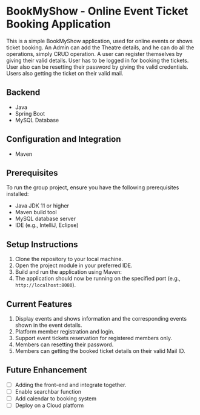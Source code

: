 # BookMyShow - Online Event Ticket Booking Application

This is a simple BookMyShow application, used for online events or shows ticket booking. An Admin can add the Theatre details, and he can do all the operations, simply CRUD operation. A user can register themselves by giving their valid details. User has to be logged in for booking the tickets. User also can be resetting their password by giving the valid credentials. Users also getting the ticket on their valid mail.

## Backend
- Java
- Spring Boot
- MySQL Database

## Configuration and Integration
- Maven

## Prerequisites

To run the group project, ensure you have the following prerequisites installed:

- Java JDK 11 or higher
- Maven build tool
- MySQL database server
- IDE (e.g., IntelliJ, Eclipse)

## Setup Instructions

1. Clone the repository to your local machine.
2. Open the project module in your preferred IDE.
3. Build and run the application using Maven:
4. The application should now be running on the specified port (e.g., `http://localhost:8080`).

## Current Features

1. Display events and shows information and the corresponding events shown in the event details.
2. Platform member registration and login.
3. Support event tickets reservation for registered members only.
4. Members can resetting their password.
5. Members can getting the booked ticket details on their valid Mail ID.

## Future Enhancement
- [ ] Adding the front-end and integrate together.
- [ ] Enable searchbar function
- [ ] Add calendar to booking system
- [ ] Deploy on a Cloud platform
